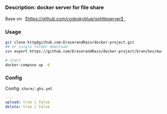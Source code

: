 ### Description: docker server for file share
Base on 【https://github.com/codeskyblue/gohttpserver】

### Usage

```bash
git clone http@github.com:EraserandRain/docker-project.git
## or single folder download
svn export https://github.com/EraserandRain/docker-project/branches/master/file-server

# start
docker-compose up -d
```
### Config

Config: `share/.ghs.yml` 
```yaml
---
upload: true | false
delete: true | false
```
